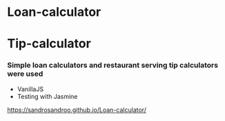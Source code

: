 # Loan-calculator
# Tip-calculator

 <h3>Simple loan calculators and restaurant serving tip calculators were used </h3>

 <ul>
   <li>VanillaJS </li>
   <li>Testing with Jasmine</li>
 </ul>

https://sandrosandroo.github.io/Loan-calculator/
